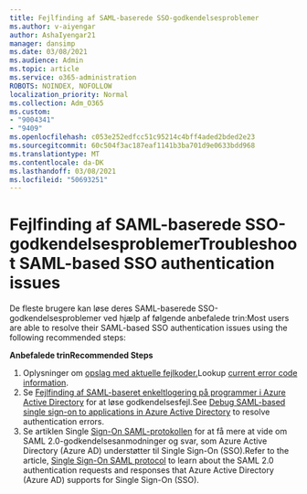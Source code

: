```yaml
---
title: Fejlfinding af SAML-baserede SSO-godkendelsesproblemer
ms.author: v-aiyengar
author: AshaIyengar21
manager: dansimp
ms.date: 03/08/2021
ms.audience: Admin
ms.topic: article
ms.service: o365-administration
ROBOTS: NOINDEX, NOFOLLOW
localization_priority: Normal
ms.collection: Adm_O365
ms.custom:
- "9004341"
- "9409"
ms.openlocfilehash: c053e252edfcc51c95214c4bff4aded2bded2e23
ms.sourcegitcommit: 60c504f3ac187eaf1141b3ba701d9e0633bdd968
ms.translationtype: MT
ms.contentlocale: da-DK
ms.lasthandoff: 03/08/2021
ms.locfileid: "50693251"
---
```

# <a name="troubleshoot-saml-based-sso-authentication-issues"></a><span data-ttu-id="a7124-102">Fejlfinding af SAML-baserede SSO-godkendelsesproblemer</span><span class="sxs-lookup"><span data-stu-id="a7124-102">Troubleshoot SAML-based SSO authentication issues</span></span>

<span data-ttu-id="a7124-103">De fleste brugere kan løse deres SAML-baserede SSO-godkendelsesproblemer ved hjælp af følgende anbefalede trin:</span><span class="sxs-lookup"><span data-stu-id="a7124-103">Most users are able to resolve their SAML-based SSO authentication issues using the following recommended steps:</span></span>

<span data-ttu-id="a7124-104">**Anbefalede trin**</span><span class="sxs-lookup"><span data-stu-id="a7124-104">**Recommended Steps**</span></span>
1. <span data-ttu-id="a7124-105">Oplysninger om [opslag med aktuelle fejlkoder.](https://docs.microsoft.com/azure/active-directory/develop/reference-aadsts-error-codes#lookup-current-error-code-information)</span><span class="sxs-lookup"><span data-stu-id="a7124-105">Lookup [current error code information](https://docs.microsoft.com/azure/active-directory/develop/reference-aadsts-error-codes#lookup-current-error-code-information).</span></span>
1. <span data-ttu-id="a7124-106">Se [Fejlfinding af SAML-baseret enkeltlogering på programmer i Azure Active Directory](https://docs.microsoft.com/azure/active-directory/manage-apps/debug-saml-sso-issues) for at løse godkendelsesfejl.</span><span class="sxs-lookup"><span data-stu-id="a7124-106">See [Debug SAML-based single sign-on to applications in Azure Active Directory](https://docs.microsoft.com/azure/active-directory/manage-apps/debug-saml-sso-issues) to resolve authentication errors.</span></span>
1. <span data-ttu-id="a7124-107">Se artiklen Single [Sign-On SAML-protokollen](https://docs.microsoft.com/azure/active-directory/develop/single-sign-on-saml-protocol) for at få mere at vide om SAML 2.0-godkendelsesanmodninger og svar, som Azure Active Directory (Azure AD) understøtter til Single Sign-On (SSO).</span><span class="sxs-lookup"><span data-stu-id="a7124-107">Refer to the article, [Single Sign-On SAML protocol](https://docs.microsoft.com/azure/active-directory/develop/single-sign-on-saml-protocol) to learn about the SAML 2.0 authentication requests and responses that Azure Active Directory (Azure AD) supports for Single Sign-On (SSO).</span></span>


